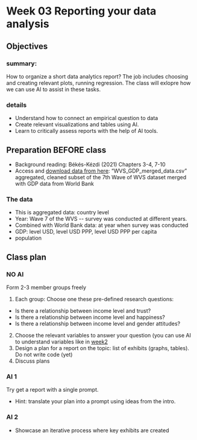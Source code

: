# Week 03 Reporting your data analysis

## Objectives 

### summary:  
How to organize a short data analytics report? The job includes choosing and creating relevant plots, running regression. 
The class will exlopre how we can use AI to assist in these tasks.

### details
* Understand how to connect an empirical question to data 
* Create relevant visualizations and tables using AI.
* Learn to critically assess reports with the help of AI tools.

## Preparation BEFORE class

* Background reading: Békés-Kézdi (2021) Chapters 3-4, 7-10
* Access and [download data from here](https://osf.io/6um2q): “WVS_GDP_merged_data.csv” aggregated, cleaned subset of the 7th Wave of WVS dataset merged with GDP data from World Bank

### The data

* This is aggregated data: country level
* Year: Wave 7 of the WVS -- survey was conducted at different years. 
* Combined with World Bank data: at year when survey was conducted
 * GDP: level USD, level USD PPP, level  USD PPP per capita
 * population

## Class plan

### NO AI

Form 2-3 member groups freely

1. Each group: Choose one these pre-defined research questions:
  * Is there a relationship between income level and trust? 
  * Is there a relationship between income level and happiness? 
  * Is there a relationship between income level and gender attitudes?
2. Choose the relevant variables to answer your question (you can use AI to understand variables like in [week2](/da-w-ai/edit/main/week02)
3. Design a plan for a report on the topic: list of exhibits (graphs, tables). Do not write code (yet)
4. Discuss plans

### AI 1

Try get a report with a single prompt.
* Hint: translate your plan into a prompt using ideas from the intro. 

### AI 2

* Showcase an iterative process where key exhibits are created


